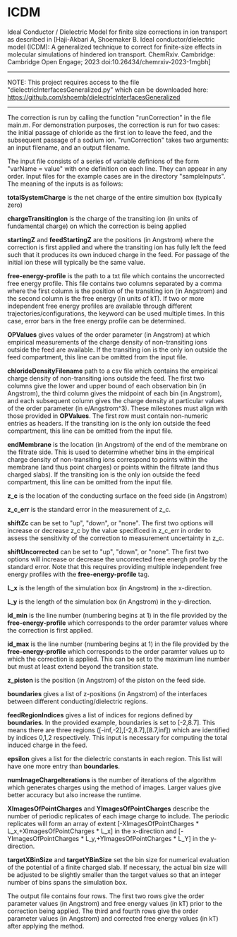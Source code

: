 # ICDM
Ideal Conductor / Dielectric Model for finite size corrections in ion transport as described in [Haji-Akbari A, Shoemaker B. Ideal conductor/dielectric model (ICDM): A generalized technique to correct for finite-size effects in molecular simulations of hindered ion transport. ChemRxiv. Cambridge: Cambridge Open Engage; 2023 doi:10.26434/chemrxiv-2023-1mgbh]

-----------------------------------------------

NOTE: This project requires access to the file "dielectricInterfacesGeneralized.py" which can be downloaded here:
https://github.com/shoemb/dielectricInterfacesGeneralized

-----------------------------------------------

The correction is run by calling the function "runCorrection" in the file main.m. For demonstration purposes, the correction is run for two cases: the initial passage of chloride as the first ion to leave the feed, and the subsequent passage of a sodium ion. "runCorrection" takes two arguments: an input filename, and an output filename. 

The input file consists of a series of variable definions of the form "varName = value" with one definition on each line. They can appear in any order. Input files for the example cases are in the directory "sampleInputs". The meaning of the inputs is as follows:

**totalSystemCharge** is the net charge of the entire simultion box (typically zero)

**chargeTransitingIon** is the charge of the transiting ion (in units of fundamental charge) on which the correction is being applied

**startingZ** and **feedStartingZ** are the positions (in Angstrom) where the correction is first applied and where the transiting ion has fully left the feed such that it produces its own induced charge in the feed. For passage of the initial ion these will typically be the same value.

**free-energy-profile** is the path to a txt file which contains the uncorrected free energy profile. This file contains two columns separated by a comma where the first column is the position of the transiting ion (in Angstrom) and the second column is the free energy (in units of kT). If two or more independent free energy profiles are available through different trajectories/configurations, the keyword can be used multiple times. In this case, error bars in the free energy profile can be determined.

**OPValues** gives values of the order parameter (in Angstrom) at which empirical measurements of the charge density of non-transiting ions outside the feed are available. If the transiting ion is the only ion outside the feed compartment, this line can be omitted from the input file.

**chlorideDensityFilename** path to a csv file which contains the empirical charge density of non-transiting ions outside the feed. The first two columns give the lower and upper bound of each observation bin (in Angstrom), the third column gives the midpoint of each bin (in Angstrom), and each subsequent column gives the charge density at particular values of the order parameter (in e/Angstrom^3). These milestones must align with those provided in **OPValues**. The first row must contain non-numeric entries as headers.  If the transiting ion is the only ion outside the feed compartment, this line can be omitted from the input file.

**endMembrane** is the location (in Angstrom) of the end of the membrane on the filtrate side. This is used to determine whether bins in the empirical charge density of non-transiting ions correspond to points within the membrane (and thus point charges) or points within the filtrate (and thus charged slabs). If the transiting ion is the only ion outside the feed compartment, this line can be omitted from the input file.

**z_c** is the location of the conducting surface on the feed side (in Angstrom)

**z_c_err** is the standard error in the measurement of z_c.

**shiftZc** can be set to "up", "down", or "none". The first two options will increase or decrease z_c by the value specificed in z_c_err in order to assess the sensitivity of the correction to measurement uncertainty in z_c.

**shiftUncorrected** can be set to "up", "down", or "none". The first two options will increase or decrease the uncorrected free energh profile by the standard error. Note that this requires providing multiple independent free energy profiles with the **free-energy-profile** tag.

**L_x** is the length of the simulation box (in Angstrom) in the x-direction.

**L_y** is the length of the simulation box (in Angstrom) in the y-direction.

**id_min** is the line number (numbering begins at 1) in the file provided by the **free-energy-profile** which corresponds to the order paramter values where the correction is first applied.

**id_max** is the line number (numbering begins at 1) in the file provided by the **free-energy-profile** which corresponds to the order paramter values up to which the correction is applied. This can be set to the maximum line number but must at least extend beyond the transition state.

**z_piston** is the position (in Angstrom) of the piston on the feed side. 

**boundaries** gives a list of z-positions (in Angstrom) of the interfaces between different conducting/dielectric regions.

**feedRegionIndices** gives a list of indices for regions defined by **boundaries**. In the provided example, boundaries is set to [-2,8.7]. This means there are three regions ([-inf,-2],[-2,8.7],[8.7,inf]) which are identified by indices 0,1,2 respectively. This input is necessary for computing the total induced charge in the feed.

**epsilon** gives a list for the dielectric constants in each region. This list will have one more entry than **boundaries**.

**numImageChargeIterations** is the number of iterations of the algorithm which generates charges using the method of images. Larger values give better accuracy but also increase the runtime.

**XImagesOfPointCharges** and **YImagesOfPointCharges** describe the number of periodic replicates of each image charge to include. The periodic replicates will form an array of extent [-XImagesOfPointCharges * L_x,+XImagesOfPointCharges * L_x] in the x-direction and  [-YImagesOfPointCharges * L_y,+YImagesOfPointCharges * L_Y] in the y-direction.

**targetXBinSize** and **targetYBinSize** set the bin size for numerical evaluation of the potential of a finite charged slab. If necessary, the actual bin size will be adjusted to be slightly smaller than the target values so that an integer number of bins spans the simulation box.


The output file contains four rows. The first two rows give the order parameter values (in Angstrom) and free energy values (in kT) prior to the correction being applied. The third and fourth rows give the order parameter values (in Angstrom) and corrected free energy values (in kT) after applying the method.
